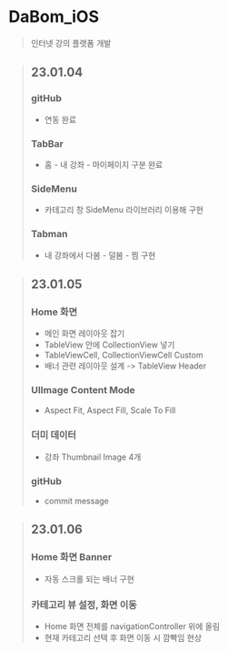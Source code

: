 # DaBom_iOS
> 인터넷 강의 플랫폼 개발  

> ## 23.01.04  
> ### gitHub
> - 연동 완료
> ### TabBar
> - 홈 - 내 강좌 - 마이페이지 구분 완료
> ### SideMenu
> - 카테고리 창 SideMenu 라이브러리 이용해 구현
> ### Tabman
> - 내 강좌에서 다봄 - 덜봄 - 찜 구현

> ## 23.01.05
> ### Home 화면
> - 메인 화면 레이아웃 잡기
> - TableView 안에 CollectionView 넣기
> - TableViewCell, CollectionViewCell Custom
> - 배너 관련 레이아웃 설계 -> TableView Header
> ### UIImage Content Mode
> - Aspect Fit, Aspect Fill, Scale To Fill
> ### 더미 데이터
> - 강좌 Thumbnail Image 4개
> ### gitHub
> - commit message

> ## 23.01.06
> ### Home 화면 Banner
> - 자동 스크롤 되는 배너 구현
> ### 카테고리 뷰 설정, 화면 이동
> - Home 화면 전체를 navigationController 위에 올림
> - 현재 카테고리 선택 후 화면 이동 시 깜빡임 현상
